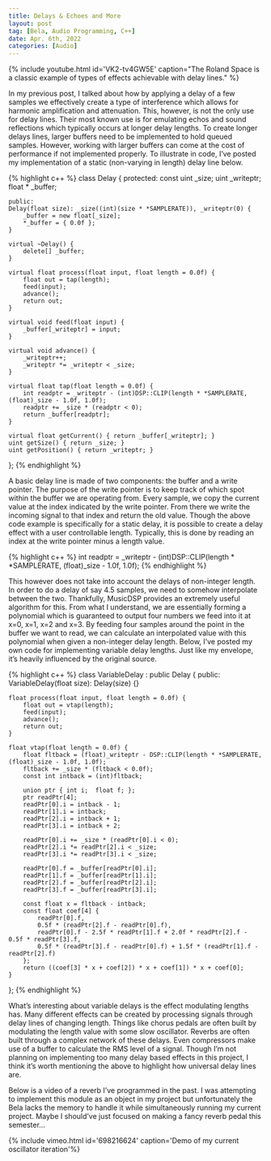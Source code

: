 ```yaml
---
title: Delays & Echoes and More
layout: post
tag: [Bela, Audio Programming, C++]
date: Apr. 6th, 2022
categories: [Audio]
---
```


{% include youtube.html id='VK2-tv4GW5E' caption="The Roland Space is a classic example of types of effects achievable with delay lines." %}

In my previous post, I talked about how by applying a delay of a few samples we effectively create a type of interference which allows for harmonic amplification and attenuation. This, however, is not the only use for delay lines. Their most known use is for emulating echos and sound reflections which typically occurs at longer delay lengths. To create longer delays lines, larger buffers need to be implemented to hold queued samples. However, working with larger buffers can come at the cost of performance if not implemented properly. To illustrate in code, I’ve posted my implementation of a static (non-varying in length) delay line below.

{% highlight c++ %}
class Delay {
	protected:
	const uint _size;
	uint _writeptr;
	float * _buffer;

	public:
	Delay(float size): _size((int)(size * *SAMPLERATE)), _writeptr(0) {
		_buffer = new float[_size];
		*_buffer = { 0.0f };
	}

	virtual ~Delay() {
		delete[] _buffer;
	}

	virtual float process(float input, float length = 0.0f) {
		float out = tap(length);
		feed(input);
		advance();
		return out;
	}

	virtual void feed(float input) {
		_buffer[_writeptr] = input;
	}

	virtual void advance() {
		_writeptr++;
		_writeptr *= _writeptr < _size;
	}

	virtual float tap(float length = 0.0f) {
		int readptr = _writeptr - (int)DSP::CLIP(length * *SAMPLERATE, (float)_size - 1.0f, 1.0f);
		readptr += _size * (readptr < 0);
		return _buffer[readptr];
	}

	virtual float getCurrent() { return _buffer[_writeptr]; }
	uint getSize() { return _size; }
	uint getPosition() { return _writeptr; }
};
{% endhighlight %}

A basic delay line is made of two components: the buffer and a write pointer. The purpose of the write pointer is to keep track of which spot within the buffer we are operating from. Every sample, we copy the current value at the index indicated by the write pointer. From there we write the incoming signal to that index and return the old value. Though the above code example is specifically for a static delay, it is possible to create a delay effect with a user controllable length. Typically, this is done by reading an index at the write pointer minus a length value.

{% highlight c++ %}
int readptr = _writeptr - (int)DSP::CLIP(length * *SAMPLERATE, (float)_size - 1.0f, 1.0f);
{% endhighlight %}

This however does not take into account the delays of non-integer length. In order to do a delay of say 4.5 samples, we need to somehow interpolate between the two. Thankfully, MusicDSP provides an extremely useful algorithm for this. From what I understand, we are essentially forming a polynomial which is guaranteed to output four numbers we feed into it at x=0, x=1, x=2 and x=3. By feeding four samples around the point in the buffer we want to read, we can calculate an interpolated value with this polynomial when given a non-integer delay length. Below, I’ve posted my own code for implementing variable delay lengths. Just like my envelope, it’s heavily influenced by the original source.

{% highlight c++ %}
class VariableDelay : public Delay {
	public:
	VariableDelay(float size): Delay(size) {}

	float process(float input, float length = 0.0f) {
		float out = vtap(length);
		feed(input);
		advance();
		return out;
	}

	float vtap(float length = 0.0f) {
		float fltback = (float)_writeptr - DSP::CLIP(length * *SAMPLERATE, (float)_size - 1.0f, 1.0f);
		fltback += _size * (fltback < 0.0f);
		const int intback = (int)fltback;

		union ptr {	int i;	float f; };
		ptr readPtr[4];
		readPtr[0].i = intback - 1;
		readPtr[1].i = intback;
		readPtr[2].i = intback + 1;
		readPtr[3].i = intback + 2;

		readPtr[0].i += _size * (readPtr[0].i < 0);
		readPtr[2].i *= readPtr[2].i < _size;
		readPtr[3].i *= readPtr[3].i < _size;

		readPtr[0].f = _buffer[readPtr[0].i];
		readPtr[1].f = _buffer[readPtr[1].i];
		readPtr[2].f = _buffer[readPtr[2].i];
		readPtr[3].f = _buffer[readPtr[3].i];

		const float x = fltback - intback;
		const float coef[4] {
			readPtr[0].f,
			0.5f * (readPtr[2].f - readPtr[0].f),
			readPtr[0].f - 2.5f * readPtr[1].f + 2.0f * readPtr[2].f - 0.5f * readPtr[3].f,
			0.5f * (readPtr[3].f - readPtr[0].f) + 1.5f * (readPtr[1].f - readPtr[2].f)
		};
		return ((coef[3] * x + coef[2]) * x + coef[1]) * x + coef[0];
	}
};
{% endhighlight %}

What’s interesting about variable delays is the effect modulating lengths has. Many different effects can be created by processing signals through delay lines of changing length. Things like chorus pedals are often built by modulating the length value with some slow oscillator. Reverbs are often built through a complex network of these delays. Even compressors make use of a buffer to calculate the RMS level of a signal. Though I’m not planning on implementing too many delay based effects in this project, I think it’s worth mentioning the above to highlight how universal delay lines are.

Below is a video of a reverb I’ve programmed in the past. I was attempting to implement this module as an object in my project but unfortunately the Bela lacks the memory to handle it while simultaneously running my current project. Maybe I should’ve just focused on making a fancy reverb pedal this semester…

{% include vimeo.html id='698216624' caption='Demo of my current oscillator iteration'%}
